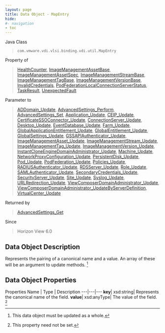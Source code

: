 ```yaml
---
layout: page
title: Data Object - MapEntry
hide:
#- navigation
- toc
---
```






Java Class
> `com.vmware.vdi.vlsi.binding.vdi.util.MapEntry`

Property of
> [HealthCounter](vdi.health.Monitoring.HealthCounter.md#field_detail), [ImageManagementAssetBase](vdi.utils.imagemanagement.ImageManagementAsset.ImageManagementAssetBase.md#field_detail), [ImageManagementAssetSpec](vdi.utils.imagemanagement.ImageManagementAsset.ImageManagementAssetSpec.md#field_detail), [ImageManagementStreamBase](vdi.utils.imagemanagement.ImageManagementStream.ImageManagementStreamBase.md#field_detail), [ImageManagementTagBase](vdi.utils.imagemanagement.ImageManagementTag.ImageManagementTagBase.md#field_detail), [ImageManagementVersionBase](vdi.utils.imagemanagement.ImageManagementVersion.ImageManagementVersionBase.md#field_detail), [InvalidCredentials](vdi.fault.InvalidCredentials.md#field_detail), [PodFederationLocalConnectionServerStatus](vdi.federation.PodFederation.LocalConnectionServerStatus.md#field_detail), [TaskResult](vdi.task.Task.TaskResult.md#field_detail), [UnexpectedFault](vdi.fault.UnexpectedFault.md#field_detail)

Parameter to
> [ADDomain_Update](vdi.utils.ADDomain.md#update), [AdvancedSettings_Perform](vdi.utils.AdvancedSettings.md#perform), [AdvancedSettings_Set](vdi.utils.AdvancedSettings.md#set), [Application_Update](vdi.resources.Application.md#update), [CEIP_Update](vdi.infrastructure.CEIP.md#update), [CertificateSSOConnector_Update](vdi.infrastructure.CertificateSSOConnector.md#update), [ConnectionServer_Update](vdi.infrastructure.ConnectionServer.md#update), [Desktop_Update](vdi.resources.Desktop.md#update), [EventDatabase_Update](vdi.infrastructure.EventDatabase.md#update), [Farm_Update](vdi.resources.Farm.md#update), [GlobalApplicationEntitlement_Update](vdi.federation.GlobalApplicationEntitlement.md#update), [GlobalEntitlement_Update](vdi.federation.GlobalEntitlement.md#update), [GlobalSettings_Update](vdi.infrastructure.GlobalSettings.md#update), [GSSAPIAuthenticator_Update](vdi.infrastructure.GSSAPIAuthenticator.md#update), [ImageManagementAsset_Update](vdi.utils.imagemanagement.ImageManagementAsset.md#update), [ImageManagementStream_Update](vdi.utils.imagemanagement.ImageManagementStream.md#update), [ImageManagementTag_Update](vdi.utils.imagemanagement.ImageManagementTag.md#update), [ImageManagementVersion_Update](vdi.utils.imagemanagement.ImageManagementVersion.md#update), [InstantCloneEngineDomainAdministrator_Update](vdi.utils.InstantCloneEngineDomainAdministrator.md#update), [Machine_Update](vdi.resources.Machine.md#update), [NetworkProxyConfiguration_Update](vdi.infrastructure.NetworkProxyConfiguration.md#update), [PersistentDisk_Update](vdi.resources.PersistentDisk.md#update), [Pod_Update](vdi.federation.Pod.md#update), [PodFederation_Update](vdi.federation.PodFederation.md#update), [Policies_Update](vdi.users.Policies.md#update), [RADIUSAuthenticator_Update](vdi.infrastructure.RADIUSAuthenticator.md#update), [RDSServer_Update](vdi.resources.RDSServer.md#update), [Role_Update](vdi.users.Role.md#update), [SAMLAuthenticator_Update](vdi.infrastructure.SAMLAuthenticator.md#update), [SecondaryCredentials_Update](vdi.users.SecondaryCredentials.md#update), [SecurityServer_Update](vdi.infrastructure.SecurityServer.md#update), [Site_Update](vdi.federation.Site.md#update), [Syslog_Update](vdi.infrastructure.Syslog.md#update), [URLRedirection_Update](vdi.infrastructure.URLRedirection.md#update), [ViewComposerDomainAdministrator_Update](vdi.utils.viewcomposer.ViewComposerDomainAdministrator.md#update), [ViewComposerDomainAdministrator_UpdateByServerDefinition](vdi.utils.viewcomposer.ViewComposerDomainAdministrator.md#updateByServerDefinition), [VirtualCenter_Update](vdi.infrastructure.VirtualCenter.md#update)

Returned by
> [AdvancedSettings_Get](vdi.utils.AdvancedSettings.md#get)

Since
> Horizon View 6.0


## Data Object Description

Represents the pairing of a canonical name and a value. An array of these will be an argument to update methods.
 [^167]



## Data Object Properties
Properties
Name |  Type |  Description
---|---|---
**key**|  xsd:string|  Represents the canonical name of the field.
**value**|  xsd:anyType|  The value of the field. [^1]
 


 


[^1]: This property need not be set.
[^167]: This data object must be updated as a whole.